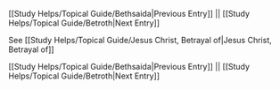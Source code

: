 [[Study Helps/Topical Guide/Bethsaida|Previous Entry]]  ||  [[Study Helps/Topical Guide/Betroth|Next Entry]]

 See [[Study Helps/Topical Guide/Jesus Christ, Betrayal of|Jesus Christ, Betrayal of]]

[[Study Helps/Topical Guide/Bethsaida|Previous Entry]]  ||  [[Study Helps/Topical Guide/Betroth|Next Entry]]